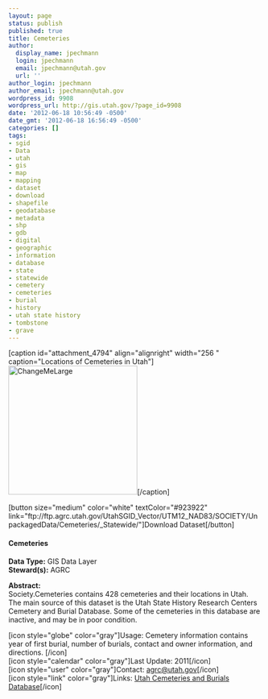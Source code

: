 ```yaml
---
layout: page
status: publish
published: true
title: Cemeteries
author:
  display_name: jpechmann
  login: jpechmann
  email: jpechmann@utah.gov
  url: ''
author_login: jpechmann
author_email: jpechmann@utah.gov
wordpress_id: 9908
wordpress_url: http://gis.utah.gov/?page_id=9908
date: '2012-06-18 10:56:49 -0500'
date_gmt: '2012-06-18 16:56:49 -0500'
categories: []
tags:
- sgid
- Data
- utah
- gis
- map
- mapping
- dataset
- download
- shapefile
- geodatabase
- metadata
- shp
- gdb
- digital
- geographic
- information
- database
- state
- statewide
- cemetery
- cemeteries
- burial
- history
- utah state history
- tombstone
- grave
---
```

<p>[caption id="attachment_4794" align="alignright" width="256 " caption="Locations of Cemeteries in Utah"]<img class="size-full wp-image-4794" title="map" src="http://gis.utah.gov/wp-content/uploads/cemeteriesB.png" alt="ChangeMeLarge" width="256" height="256" />[/caption]</p>
<p>[button size="medium" color="white" textColor="#923922" link="ftp://ftp.agrc.utah.gov/UtahSGID_Vector/UTM12_NAD83/SOCIETY/UnpackagedData/Cemeteries/_Statewide/"]Download Dataset[/button]</p>
<h4><strong>Cemeteries</h4>
<p></strong></p>
<p><strong>Data Type:</strong> GIS Data Layer<br />
<strong>Steward(s):</strong> AGRC</p>
<p><strong>Abstract:</strong><br />
Society.Cemeteries contains 428 cemeteries and their locations in Utah. The main source of this dataset is the Utah State History Research Centers Cemetery and Burial Database. Some of the cemeteries in this database are inactive, and may be in poor condition.</p>
<p>[icon style="globe" color="gray"]Usage: Cemetery information contains year of first burial, number of burials, contact and owner information, and directions. [/icon]<br />
[icon style="calendar" color="gray"]Last Update: 2011[/icon]<br />
[icon style="user" color="gray"]Contact: <a href="mailto:%20EMAIL@utah.gov">agrc@utah.gov</a>[/icon]<br />
[icon style="link" color="gray"]Links: <a href="http://history.utah.gov/research_and_collections/cemeteries/">Utah Cemeteries and Burials Database</a>[/icon] </p>
